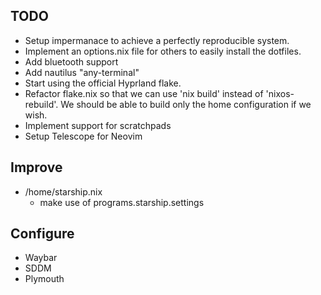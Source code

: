## TODO
- Setup impermanace to achieve a perfectly reproducible system.
- Implement an options.nix file for others to easily install the dotfiles.
- Add bluetooth support
- Add nautilus "any-terminal"
- Start using the official Hyprland flake.
- Refactor flake.nix so that we can use 'nix build' instead of 'nixos-rebuild'. We should be able to build only the home configuration
  if we wish.
- Implement support for scratchpads
- Setup Telescope for Neovim


## Improve

- /home/starship.nix
    * make use of programs.starship.settings

## Configure
- Waybar 
- SDDM
- Plymouth
